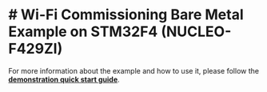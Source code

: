 # # Wi-Fi Commissioning Bare Metal Example on STM32F4 (NUCLEO-F429ZI)

For more information about the example and how to use it, please follow the [**demonstration quick start guide**](https://docs.silabs.com/wifi/wf200/content-source/getting-started/stm32/stm32f4/wifi-commissioning-bm/getting-started).
